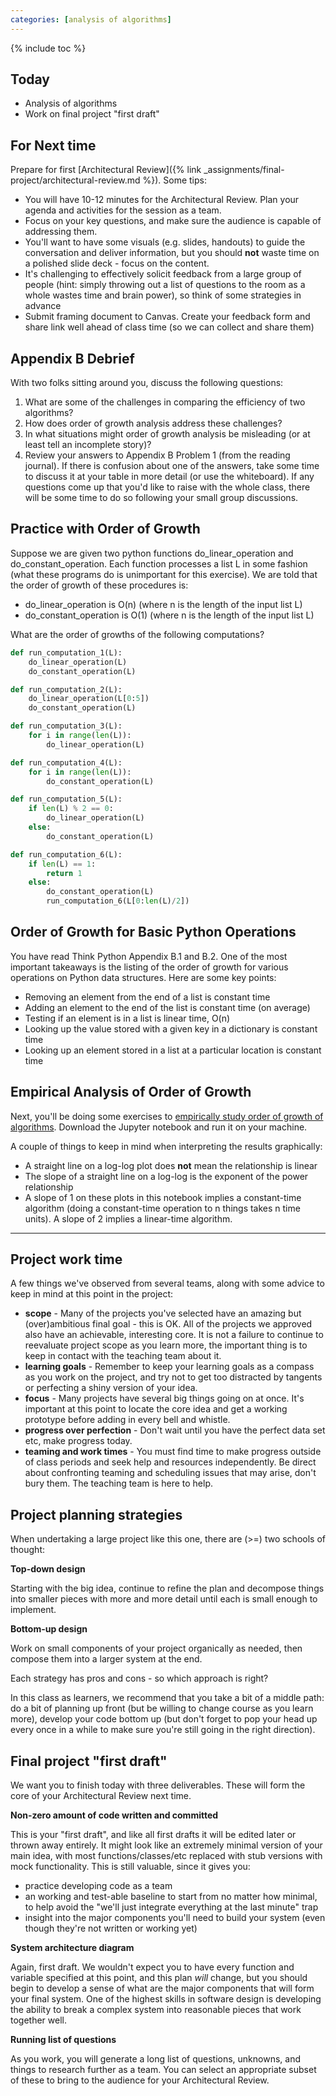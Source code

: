 ```yaml
---
categories: [analysis of algorithms]
---
```


{% include toc %}

## Today
* Analysis of algorithms
* Work on final project "first draft"

## For Next time
Prepare for first [Architectural Review]({% link _assignments/final-project/architectural-review.md %}). Some tips:

* You will have 10-12 minutes for the Architectural Review. Plan your agenda and activities for the session as a team.
* Focus on your key questions, and make sure the audience is capable of addressing them.
* You'll want to have some visuals (e.g. slides, handouts) to guide the conversation and deliver information, but you should **not** waste time on a polished slide deck - focus on the content.
* It's challenging to effectively solicit feedback from a large group of people (hint: simply throwing out a list of questions to the room as a whole wastes time and brain power), so think of some strategies in advance
 * Submit framing document to Canvas. Create your feedback form and share link well ahead of class time (so we can collect and share them)

## Appendix B Debrief
With two folks sitting around you, discuss the following questions:
1. What are some of the challenges in comparing the efficiency of two algorithms?
2. How does order of growth analysis address these challenges?
3. In what situations might order of growth analysis be misleading (or at least tell an incomplete story)?
4. Review your answers to Appendix B Problem 1 (from the reading journal).  If there is confusion about one of the answers, take some time to discuss it at your table in more detail (or use the whiteboard).
If any questions come up that you'd like to raise with the whole class, there will be some time to do so following your small group discussions.

## Practice with Order of Growth

Suppose we are given two python functions do_linear_operation and do_constant_operation.  Each function processes a list L in some fashion (what these programs do is unimportant for this exercise).  We are told that the order of growth of these procedures is:

* do_linear_operation is O(n) (where n is the length of the input list L)
* do_constant_operation is O(1) (where n is the length of the input list L)

What are the order of growths of the following computations?

``` python
def run_computation_1(L):
    do_linear_operation(L)
    do_constant_operation(L)

def run_computation_2(L):
    do_linear_operation(L[0:5])
    do_constant_operation(L)

def run_computation_3(L):
    for i in range(len(L)):
        do_linear_operation(L)

def run_computation_4(L):
    for i in range(len(L)):
        do_constant_operation(L)

def run_computation_5(L):
    if len(L) % 2 == 0:
        do_linear_operation(L)
    else:
        do_constant_operation(L)

def run_computation_6(L):
    if len(L) == 1:
        return 1
    else:
        do_constant_operation(L)
        run_computation_6(L[0:len(L)/2])
```

## Order of Growth for Basic Python Operations
You have read Think Python Appendix B.1 and B.2.  One of the most important takeaways is the listing of the order of growth for various operations on Python data structures.  Here are some key points:
* Removing an element from the end of a list is constant time
* Adding an element to the end of the list is constant time (on average)
* Testing if an element is in a list is linear time, O(n)
* Looking up the value stored with a given key in a dictionary is constant time
* Looking up an element stored in a list at a particular location is constant time

## Empirical Analysis of Order of Growth

Next, you'll be doing some exercises to [empirically study order of growth of algorithms](/notes/empirical_analysis_of_algorithms). Download the Jupyter notebook and run it on your machine.

A couple of things to keep in mind when interpreting the results graphically:
 - A straight line on a log-log plot does **not** mean the relationship is linear
 - The slope of a straight line on a log-log is the exponent of the power relationship
 - A slope of 1 on these plots in this notebook implies a constant-time algorithm (doing a constant-time operation to n things takes n time units). A slope of 2 implies a linear-time algorithm.


-----

## Project work time

A few things we've observed from several teams, along with some advice to keep in mind at this point in the project:

 - **scope** - Many of the projects you've selected have an amazing but (over)ambitious final goal - this is OK. All of the projects we approved also have an achievable, interesting core. It is not a failure to continue to reevaluate project scope as you learn more, the important thing is to keep in contact with the teaching team about it.
 - **learning goals** - Remember to keep your learning goals as a compass as you work on the project, and try not to get too distracted by tangents or perfecting a shiny version of your idea.
 - **focus** - Many projects have several big things going on at once. It's important at this point to locate the core idea and get a working prototype before adding in every bell and whistle.
 - **progress over perfection** - Don't wait until you have the perfect data set etc, make progress today.
 - **teaming and work times** - You must find time to make progress outside of class periods and seek help and resources independently. Be direct about confronting teaming and scheduling issues that may arise, don't bury them. The teaching team is here to help.


## Project planning strategies

When undertaking a large project like this one, there are (>=) two schools of thought:

**Top-down design**

Starting with the big idea, continue to refine the plan and decompose things into smaller pieces with more and more detail until each is small enough to implement.

**Bottom-up design**

Work on small components of your project organically as needed, then compose them into a larger system at the end.

Each strategy has pros and cons - so which approach is right?

In this class as learners, we recommend that you take a bit of a middle path:
do a bit of planning up front (but be willing to change course as you learn more),
develop your code bottom up (but don't forget to pop your head up every once in a while to make sure you're still going in the right direction).

## Final project "first draft"

We want you to finish today with three deliverables. These will form the core of your Architectural Review next time.

**Non-zero amount of code written and committed**

This is your "first draft", and like all first drafts it will be edited later or thrown away entirely. 
It might look like an extremely minimal version of your main idea, with most functions/classes/etc replaced with stub versions with mock functionality.
This is still valuable, since it gives you:
 - practice developing code as a team
 - an working and test-able baseline to start from no matter how minimal, to help avoid the "we'll just integrate everything at the last minute" trap
 - insight into the major components you'll need to build your system (even though they're not written or working yet)

**System architecture diagram**

Again, first draft. We wouldn't expect you to have every function and variable specified at this point, and this plan _will_ change, but you should begin to develop a sense of what are the major components that will form your final system.
One of the highest skills in software design is developing the ability to break a complex system into reasonable pieces that work together well.

**Running list of questions**

As you work, you will generate a long list of questions, unknowns, and things to research further as a team. You can select an appropriate subset of these to bring to the audience for your Architectural Review.

